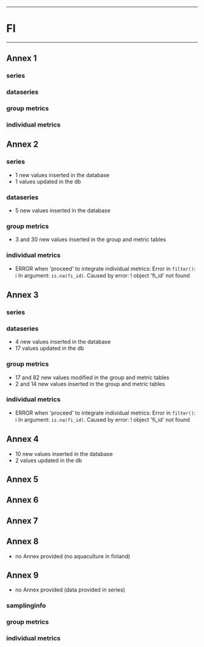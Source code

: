 -----------------------------------------------------------
# FI
-----------------------------------------------------------

## Annex 1

### series

### dataseries


### group metrics


### individual metrics

## Annex 2

### series
* 1 new values inserted in the database
* 1 values updated in the db
  
### dataseries
* 5 new values inserted in the database

### group metrics
* 3 and 30 new values inserted in the group and metric tables

### individual metrics
* ERROR when 'proceed' to integrate individual metrics:
Error in `filter()`:
ℹ In argument: `is.na(fi_id)`.
Caused by error:
! object 'fi_id' not found


## Annex 3

### series

### dataseries
*  4 new values inserted in the database
* 17 values updated in the db


### group metrics
* 17 and 82 new values modified in the group and metric tables
* 2 and 14 new values inserted in the group and metric tables

### individual metrics
* ERROR when 'proceed' to integrate individual metrics:
Error in `filter()`:
ℹ In argument: `is.na(fi_id)`.
Caused by error:
! object 'fi_id' not found


## Annex 4
*  10 new values inserted in the database
* 2 values updated in the db


## Annex 5


## Annex 6



## Annex 7



## Annex 8
* no Annex provided (no aquaculture in finland)

## Annex 9
* no Annex provided (data provided in series)

### samplinginfo


### group metrics


### individual metrics



